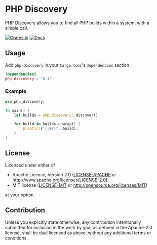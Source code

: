 # PHP Discovery

PHP Discovery allows you to find all PHP builds within a system, with a simple call.

[![Crates.io](https://img.shields.io/crates/v/php-discovery.svg)](https://crates.io/crates/php-discovery)
[![Docs](https://docs.rs/php-discovery/badge.svg)](https://docs.rs/php-discovery/)

## Usage

Add `php-discovery` in your `Cargo.toms`'s `dependencies` section

```toml
[dependencies]
php-discovery = "0.1"
```

### Example

```rust
use php_discovery;

fn main() {
    let builds = php_discovery::discover();

    for build in builds.unwrap() {
        println!("{:#?}", build);
    }
}

```

## License

Licensed under either of

 * Apache License, Version 2.0
   ([LICENSE-APACHE](LICENSE-APACHE) or http://www.apache.org/licenses/LICENSE-2.0)
 * MIT license
   ([LICENSE-MIT](LICENSE-MIT) or http://opensource.org/licenses/MIT)

at your option.

## Contribution

Unless you explicitly state otherwise, any contribution intentionally submitted
for inclusion in the work by you, as defined in the Apache-2.0 license, shall be
dual licensed as above, without any additional terms or conditions.
